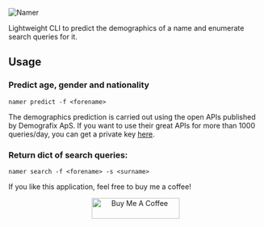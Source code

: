 ![Namer](https://github.com/dmw94/Namer/blob/main/logo.png)

Lightweight CLI to predict the demographics of a name and enumerate search queries for it.

## Usage

### Predict age, gender and nationality

```
namer predict -f <forename>
```

The demographics prediction is carried out using the open APIs published by Demografix ApS. If you want to use their great APIs for more than 1000 queries/day, you can get a private key [here](https://store.genderize.io).

### Return dict of search queries:

```
namer search -f <forename> -s <surname>
```

If you like this application, feel free to buy me a coffee! 

<p align="center"><a href="https://www.buymeacoffee.com/dmw94" target="_blank"><img src="https://cdn.buymeacoffee.com/buttons/default-orange.png" alt="Buy Me A Coffee" height="41" width="174"></a></p>
